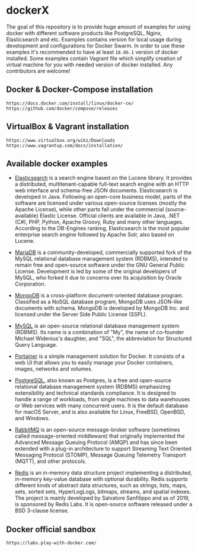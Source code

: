 # dockerX

The goal of this repository is to provide huge amount of examples for using docker with different software products like
PostgreSQL, Nginx, Elasticsearch and etc. Examples contains version for local usage during development and configurations
for Docker Swarm. In order to use these examples it's recommended to have at least `18.06.1` version of docker installed. 
Some examples contain Vagrant file which simplify creation of virtual machine for you with needed version of docker installed.
Any contributors are welcome!

## Docker & Docker-Compose installation
``` 
https://docs.docker.com/install/linux/docker-ce/
https://github.com/docker/compose/releases
```

## VirtualBox & Vagrant installation
``` 
https://www.virtualbox.org/wiki/Downloads
https://www.vagrantup.com/docs/installation/
```

## Available docker examples 
* [Elasticsearch](./elasticsearch/README.md) is a search engine based on the Lucene library. It provides a distributed, multitenant-capable full-text search engine with an HTTP web interface and schema-free JSON documents. Elasticsearch is developed in Java. Following an open-core business model, parts of the software are licensed under various open-source licenses (mostly the Apache License), while other parts fall under the commercial (source-available) Elastic License. Official clients are available in Java, .NET (C#), PHP, Python, Apache Groovy, Ruby and many other languages. According to the DB-Engines ranking, Elasticsearch is the most popular enterprise search engine followed by Apache Solr, also based on Lucene.<br/>

* [MariaDB](./mariadb/README.md) is a community-developed, commercially supported fork of the MySQL relational database management system (RDBMS), intended to remain free and open-source software under the GNU General Public License. Development is led by some of the original developers of MySQL, who forked it due to concerns over its acquisition by Oracle Corporation.<br/>

* [MongoDB](./mongodb/README.md) is a cross-platform document-oriented database program. Classified as a NoSQL database program, MongoDB uses JSON-like documents with schema. MongoDB is developed by MongoDB Inc. and licensed under the Server Side Public License (SSPL).<br/>

* [MySQL](./mysql/README.md) is an open-source relational database management system (RDBMS). Its name is a combination of "My", the name of co-founder Michael Widenius's daughter, and "SQL", the abbreviation for Structured Query Language.<br/>

* [Portainer](./portainer/README.md) is a simple management solution for Docker. It consists of a web UI that allows you to easily manage your Docker containers, images, networks and volumes.<br/>

* [PostgreSQL](./postgresql/README.md), also known as Postgres, is a free and open-source relational database management system (RDBMS) emphasizing extensibility and technical standards compliance. It is designed to handle a range of workloads, from single machines to data warehouses or Web services with many concurrent users. It is the default database for macOS Server, and is also available for Linux, FreeBSD, OpenBSD, and Windows.<br/>

* [RabbitMQ](./rabbitmq/README.md) is an open-source message-broker software (sometimes called message-oriented middleware) that originally implemented the Advanced Message Queuing Protocol (AMQP) and has since been extended with a plug-in architecture to support Streaming Text Oriented Messaging Protocol (STOMP), Message Queuing Telemetry Transport (MQTT), and other protocols.<br/>

* [Redis](./redis/README.md) is an in-memory data structure project implementing a distributed, in-memory key-value database with optional durability. Redis supports different kinds of abstract data structures, such as strings, lists, maps, sets, sorted sets, HyperLogLogs, bitmaps, streams, and spatial indexes. The project is mainly developed by Salvatore Sanfilippo and as of 2019, is sponsored by Redis Labs. It is open-source software released under a BSD 3-clause license.<br/>


## Docker official sandbox
```
https://labs.play-with-docker.com/
```
